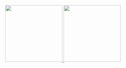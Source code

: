<!--
[![Yuri's GitHub stats](https://github-readme-stats.vercel.app/api?username=yurifalves&show_icons=true&theme=chartreuse-dark&show_owner=true)](https://github.com/yurifalves?tab=repositories)

[![Yuri's Top Langs](https://github-readme-stats.vercel.app/api/top-langs/?username=yurifalves&show_icons=true&theme=chartreuse-dark&show_owner=true&hide=jupyter%20notebook&layout=compact&langs_count=10)](https://github.com/yurifalves?tab=repositories)
-->
<!--
<div align="center">
  <a href="https://github.com/yurifalves?tab=repositories">
  <img height="180em" src="https://github-readme-stats.vercel.app/api?username=yurifalves&show_icons=true&theme=chartreuse-dark&include_all_commits=true&count_private=true&cache_seconds=1800">
  <img height="180em" src="https://github-readme-stats.vercel.app/api/top-langs/?username=yurifalves&theme=chartreuse-dark&show_owner=true&hide=jupyter%20notebook&layout=compact&langs_count=7&cache_seconds=1800">
</div>
  -->

<div align="center">
  <a href="https://github.com/yurifalves">
  <img height="180em" src="https://github-readme-stats.vercel.app/api?username=yurifalves&show_icons=true&theme=chartreuse-dark&include_all_commits=true&count_private=true&cache_seconds=1800">
  <img height="180em" src="https://github-readme-stats.vercel.app/api/top-langs/?username=yurifalves&layout=compact&langs_count=7&theme=chartreuse-dark&cache_seconds=1800&hide=jupyter%20notebook">
</div>
  
